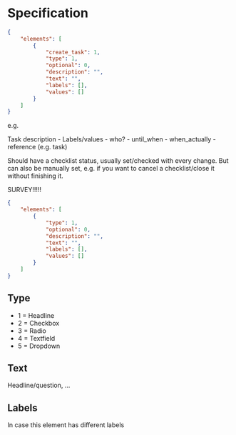 # Specification

```json
{
    "elements": [
        {
            "create_task": 1,
            "type": 1,
            "optional": 0,
            "description": "",
            "text": "",
            "labels": [],
            "values": []
        }
    ]
}
```

e.g.

Task description    -    Labels/values    -    who?    -    until_when    -    when_actually    -    reference (e.g. task)

Should have a checklist status, usually set/checked with every change. But can also be manually set, e.g. if you want to cancel a checklist/close it without finishing it.


SURVEY!!!!!

```json
{
    "elements": [
        {
            "type": 1,
            "optional": 0,
            "description": "",
            "text": "",
            "labels": [],
            "values": []
        }
    ]
}
```

## Type

* 1 = Headline
* 2 = Checkbox
* 3 = Radio
* 4 = Textfield
* 5 = Dropdown

## Text

Headline/question, ...

## Labels

In case this element has different labels